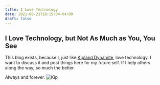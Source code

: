 ```yaml
---
title: I Love Technology
date: 2021-08-21T18:15:04-04:00
draft: false
---
```


## I Love Technology, but Not As Much as You, You See

This blog exists, because I, just like [Kipland Dynamite](https://www.imdb.com/name/nm1088052/), love technology. I want to discuss it and post things here for my future self. If I help others along the way, so much the better.

Always and forever.
![Kip](/kip.jpg)